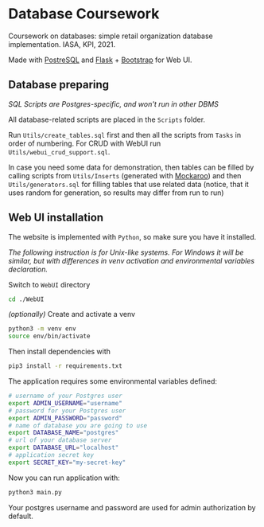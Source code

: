 # Database Coursework
Coursework on databases: simple retail organization database implementation. IASA, KPI, 2021.

Made with [PostreSQL](https://www.postgresql.org/) and [Flask](https://flask.palletsprojects.com/) + [Bootstrap](https://getbootstrap.com/) for Web UI.

## Database preparing
_SQL Scripts are Postgres-specific, and won't run in other DBMS_

All database-related scripts are placed in the `Scripts` folder.

Run `Utils/create_tables.sql` first and then all the scripts from `Tasks` in order of numbering. For CRUD with WebUI run `Utils/webui_crud_support.sql`.

In case you need some data for demonstration, then tables can be filled by calling scripts from `Utils/Inserts` (generated with [Mockaroo](https://www.mockaroo.com/)) and then `Utils/generators.sql` for filling tables that use related data (notice, that it uses random for generation, so results may differ from run to run)

## Web UI installation
The website is implemented with `Python`, so make sure you have it installed.

_The following instruction is for Unix-like systems. For Windows it will be similar, but with differences in venv activation and environmental variables declaration._

Switch to `WebUI` directory
```bash
cd ./WebUI
```
_(optionally)_ Create and activate a venv
```bash
python3 -m venv env
source env/bin/activate 
```
Then install dependencies with
```bash
pip3 install -r requirements.txt
```

The application requires some environmental variables defined:
```bash
# username of your Postgres user
export ADMIN_USERNAME="username"
# password for your Postgres user
export ADMIN_PASSWORD="password"
# name of database you are going to use
export DATABASE_NAME="postgres"
# url of your database server
export DATABASE_URL="localhost"
# application secret key
export SECRET_KEY="my-secret-key"
```

Now you can run application with:
```bash
python3 main.py
```

Your postgres username and password are used for admin
authorization by default.
